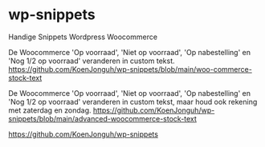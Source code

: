 # wp-snippets
Handige Snippets Wordpress Woocommerce

De Woocommerce 'Op voorraad', 'Niet op voorraad', 'Op nabestelling' en 'Nog 1/2 op voorraad' veranderen in custom tekst.
https://github.com/KoenJonguh/wp-snippets/blob/main/woo-commerce-stock-text



De Woocommerce 'Op voorraad', 'Niet op voorraad', 'Op nabestelling' en 'Nog 1/2 op voorraad' veranderen in custom tekst, maar houd ook rekening met zaterdag en zondag.
https://github.com/KoenJonguh/wp-snippets/blob/main/advanced-woocommerce-stock-text

https://github.com/KoenJonguh/wp-snippets
